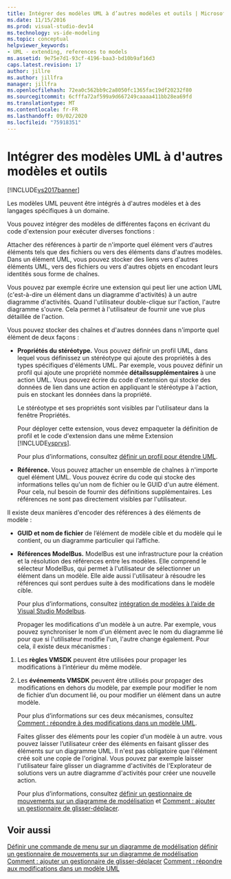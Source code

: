 ```yaml
---
title: Intégrer des modèles UML à d’autres modèles et outils | Microsoft Docs
ms.date: 11/15/2016
ms.prod: visual-studio-dev14
ms.technology: vs-ide-modeling
ms.topic: conceptual
helpviewer_keywords:
- UML - extending, references to models
ms.assetid: 9e75e7d1-93cf-4196-baa3-bd10b9af16d3
caps.latest.revision: 17
author: jillre
ms.author: jillfra
manager: jillfra
ms.openlocfilehash: 72ea0c562bb9c2a8050fc1365fac19df20232f80
ms.sourcegitcommit: 6cfffa72af599a9d667249caaaa411bb28ea69fd
ms.translationtype: MT
ms.contentlocale: fr-FR
ms.lasthandoff: 09/02/2020
ms.locfileid: "75918351"
---
```

# <a name="integrate-uml-models-with-other-models-and-tools"></a>Intégrer des modèles UML à d'autres modèles et outils
[!INCLUDE[vs2017banner](../includes/vs2017banner.md)]

Les modèles UML peuvent être intégrés à d'autres modèles et à des langages spécifiques à un domaine.

 Vous pouvez intégrer des modèles de différentes façons en écrivant du code d'extension pour exécuter diverses fonctions :

 Attacher des références à partir de n'importe quel élément vers d'autres éléments tels que des fichiers ou vers des éléments dans d'autres modèles.
Dans un élément UML, vous pouvez stocker des liens vers d'autres éléments UML, vers des fichiers ou vers d'autres objets en encodant leurs identités sous forme de chaînes.

 Vous pouvez par exemple écrire une extension qui peut lier une action UML (c'est-à-dire un élément dans un diagramme d'activités) à un autre diagramme d'activités. Quand l'utilisateur double-clique sur l'action, l'autre diagramme s'ouvre. Cela permet à l'utilisateur de fournir une vue plus détaillée de l'action.

 Vous pouvez stocker des chaînes et d'autres données dans n'importe quel élément de deux façons :

- **Propriétés du stéréotype.** Vous pouvez définir un profil UML, dans lequel vous définissez un stéréotype qui ajoute des propriétés à des types spécifiques d'éléments UML. Par exemple, vous pouvez définir un profil qui ajoute une propriété nommée **détailssupplémentaires** à une action UML. Vous pouvez écrire du code d'extension qui stocke des données de lien dans une action en appliquant le stéréotype à l'action, puis en stockant les données dans la propriété.

   Le stéréotype et ses propriétés sont visibles par l'utilisateur dans la fenêtre Propriétés.

   Pour déployer cette extension, vous devez empaqueter la définition de profil et le code d'extension dans une même Extension [!INCLUDE[vsprvs](../includes/vsprvs-md.md)].

   Pour plus d’informations, consultez [définir un profil pour étendre UML](../modeling/define-a-profile-to-extend-uml.md).

- **Référence.** Vous pouvez attacher un ensemble de chaînes à n'importe quel élément UML. Vous pouvez écrire du code qui stocke des informations telles qu'un nom de fichier ou le GUID d'un autre élément. Pour cela, nul besoin de fournir des définitions supplémentaires. Les références ne sont pas directement visibles par l'utilisateur.

Il existe deux manières d'encoder des références à des éléments de modèle :

- **GUID et nom de fichier** de l’élément de modèle cible et du modèle qui le contient, ou un diagramme particulier qui l’affiche.

- **Références ModelBus.** ModelBus est une infrastructure pour la création et la résolution des références entre les modèles. Elle comprend le sélecteur ModelBus, qui permet à l'utilisateur de sélectionner un élément dans un modèle. Elle aide aussi l'utilisateur à résoudre les références qui sont perdues suite à des modifications dans le modèle cible.

   Pour plus d’informations, consultez [intégration de modèles à l’aide de Visual Studio Modelbus](../modeling/integrating-models-by-using-visual-studio-modelbus.md).

  Propager les modifications d'un modèle à un autre.
  Par exemple, vous pouvez synchroniser le nom d'un élément avec le nom du diagramme lié pour que si l'utilisateur modifie l'un, l'autre change également. Pour cela, il existe deux mécanismes :

1. Les **règles VMSDK** peuvent être utilisées pour propager les modifications à l’intérieur du même modèle.

2. Les **événements VMSDK** peuvent être utilisés pour propager des modifications en dehors du modèle, par exemple pour modifier le nom de fichier d’un document lié, ou pour modifier un élément dans un autre modèle.

   Pour plus d’informations sur ces deux mécanismes, consultez [Comment : répondre à des modifications dans un modèle UML](../misc/how-to-respond-to-changes-in-a-uml-model.md).

   Faites glisser des éléments pour les copier d’un modèle à un autre. vous pouvez laisser l’utilisateur créer des éléments en faisant glisser des éléments sur un diagramme UML. Il n'est pas obligatoire que l'élément créé soit une copie de l'original. Vous pouvez par exemple laisser l'utilisateur faire glisser un diagramme d'activités de l'Explorateur de solutions vers un autre diagramme d'activités pour créer une nouvelle action.

   Pour plus d’informations, consultez [définir un gestionnaire de mouvements sur un diagramme de modélisation](../modeling/define-a-gesture-handler-on-a-modeling-diagram.md) et [Comment : ajouter un gestionnaire de glisser-déplacer](../modeling/how-to-add-a-drag-and-drop-handler.md).

## <a name="see-also"></a>Voir aussi
 [Définir une commande de menu sur un diagramme de modélisation](../modeling/define-a-menu-command-on-a-modeling-diagram.md) [définir un gestionnaire de mouvements sur un diagramme de modélisation](../modeling/define-a-gesture-handler-on-a-modeling-diagram.md) [Comment : ajouter un gestionnaire de glisser-déplacer](../modeling/how-to-add-a-drag-and-drop-handler.md) [Comment : répondre aux modifications dans un modèle UML](../misc/how-to-respond-to-changes-in-a-uml-model.md)
